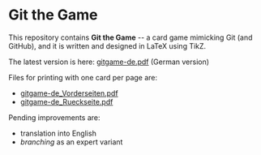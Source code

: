 # Git the Game

This repository contains **Git the Game** -- a card game mimicking Git (and GitHub), and it is written and designed in LaTeX using TikZ.

The latest version is here: [gitgame-de.pdf](https://github.com/arkonia/GitGame/blob/gh-pages/gitgame-de.pdf) (German version)

Files for printing with one card per page are:
- [gitgame-de_Vorderseiten.pdf](https://github.com/arkonia/GitGame/blob/gh-pages/gitgame-de_Vorderseiten.pdf)
- [gitgame-de_Rueckseite.pdf](https://github.com/arkonia/GitGame/blob/gh-pages/gitgame-de_Rueckseite.pdf)

Pending improvements are:
- translation into English
- *branching* as an expert variant

